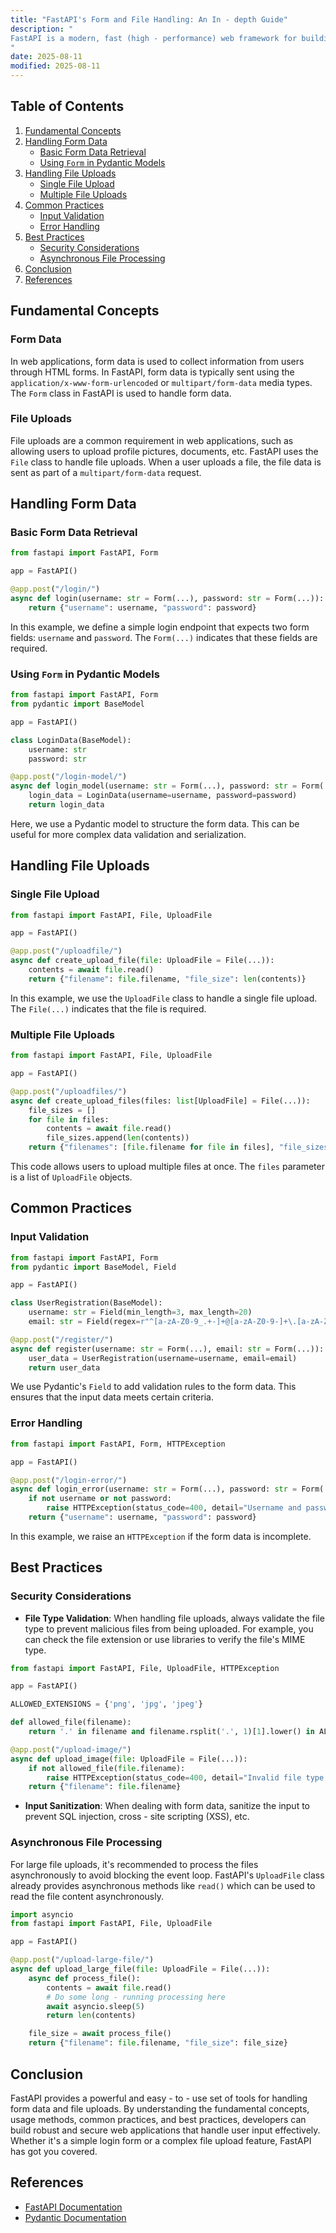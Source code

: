 ```yaml
---
title: "FastAPI's Form and File Handling: An In - depth Guide"
description: "
FastAPI is a modern, fast (high - performance) web framework for building APIs with Python based on standard Python type hints. One of the crucial aspects of any web application is handling form data and file uploads. FastAPI provides robust and straightforward mechanisms to handle both form data and file uploads, making it a great choice for developers working on projects that require such functionalities. In this blog post, we will explore the fundamental concepts, usage methods, common practices, and best practices for form and file handling in FastAPI.
"
date: 2025-08-11
modified: 2025-08-11
---
```


## Table of Contents
1. [Fundamental Concepts](#fundamental-concepts)
2. [Handling Form Data](#handling-form-data)
    - [Basic Form Data Retrieval](#basic-form-data-retrieval)
    - [Using `Form` in Pydantic Models](#using-form-in-pydantic-models)
3. [Handling File Uploads](#handling-file-uploads)
    - [Single File Upload](#single-file-upload)
    - [Multiple File Uploads](#multiple-file-uploads)
4. [Common Practices](#common-practices)
    - [Input Validation](#input-validation)
    - [Error Handling](#error-handling)
5. [Best Practices](#best-practices)
    - [Security Considerations](#security-considerations)
    - [Asynchronous File Processing](#asynchronous-file-processing)
6. [Conclusion](#conclusion)
7. [References](#references)

## Fundamental Concepts
### Form Data
In web applications, form data is used to collect information from users through HTML forms. In FastAPI, form data is typically sent using the `application/x-www-form-urlencoded` or `multipart/form-data` media types. The `Form` class in FastAPI is used to handle form data.

### File Uploads
File uploads are a common requirement in web applications, such as allowing users to upload profile pictures, documents, etc. FastAPI uses the `File` class to handle file uploads. When a user uploads a file, the file data is sent as part of a `multipart/form-data` request.

## Handling Form Data

### Basic Form Data Retrieval
```python
from fastapi import FastAPI, Form

app = FastAPI()

@app.post("/login/")
async def login(username: str = Form(...), password: str = Form(...)):
    return {"username": username, "password": password}

```
In this example, we define a simple login endpoint that expects two form fields: `username` and `password`. The `Form(...)` indicates that these fields are required.

### Using `Form` in Pydantic Models
```python
from fastapi import FastAPI, Form
from pydantic import BaseModel

app = FastAPI()

class LoginData(BaseModel):
    username: str
    password: str

@app.post("/login-model/")
async def login_model(username: str = Form(...), password: str = Form(...)):
    login_data = LoginData(username=username, password=password)
    return login_data

```
Here, we use a Pydantic model to structure the form data. This can be useful for more complex data validation and serialization.

## Handling File Uploads

### Single File Upload
```python
from fastapi import FastAPI, File, UploadFile

app = FastAPI()

@app.post("/uploadfile/")
async def create_upload_file(file: UploadFile = File(...)):
    contents = await file.read()
    return {"filename": file.filename, "file_size": len(contents)}

```
In this example, we use the `UploadFile` class to handle a single file upload. The `File(...)` indicates that the file is required.

### Multiple File Uploads
```python
from fastapi import FastAPI, File, UploadFile

app = FastAPI()

@app.post("/uploadfiles/")
async def create_upload_files(files: list[UploadFile] = File(...)):
    file_sizes = []
    for file in files:
        contents = await file.read()
        file_sizes.append(len(contents))
    return {"filenames": [file.filename for file in files], "file_sizes": file_sizes}

```
This code allows users to upload multiple files at once. The `files` parameter is a list of `UploadFile` objects.

## Common Practices

### Input Validation
```python
from fastapi import FastAPI, Form
from pydantic import BaseModel, Field

app = FastAPI()

class UserRegistration(BaseModel):
    username: str = Field(min_length=3, max_length=20)
    email: str = Field(regex=r"^[a-zA-Z0-9_.+-]+@[a-zA-Z0-9-]+\.[a-zA-Z0-9-.]+$")

@app.post("/register/")
async def register(username: str = Form(...), email: str = Form(...)):
    user_data = UserRegistration(username=username, email=email)
    return user_data

```
We use Pydantic's `Field` to add validation rules to the form data. This ensures that the input data meets certain criteria.

### Error Handling
```python
from fastapi import FastAPI, Form, HTTPException

app = FastAPI()

@app.post("/login-error/")
async def login_error(username: str = Form(...), password: str = Form(...)):
    if not username or not password:
        raise HTTPException(status_code=400, detail="Username and password are required")
    return {"username": username, "password": password}

```
In this example, we raise an `HTTPException` if the form data is incomplete.

## Best Practices

### Security Considerations
- **File Type Validation**: When handling file uploads, always validate the file type to prevent malicious files from being uploaded. For example, you can check the file extension or use libraries to verify the file's MIME type.
```python
from fastapi import FastAPI, File, UploadFile, HTTPException

app = FastAPI()

ALLOWED_EXTENSIONS = {'png', 'jpg', 'jpeg'}

def allowed_file(filename):
    return '.' in filename and filename.rsplit('.', 1)[1].lower() in ALLOWED_EXTENSIONS

@app.post("/upload-image/")
async def upload_image(file: UploadFile = File(...)):
    if not allowed_file(file.filename):
        raise HTTPException(status_code=400, detail="Invalid file type. Allowed types: png, jpg, jpeg")
    return {"filename": file.filename}

```
- **Input Sanitization**: When dealing with form data, sanitize the input to prevent SQL injection, cross - site scripting (XSS), etc.

### Asynchronous File Processing
For large file uploads, it's recommended to process the files asynchronously to avoid blocking the event loop. FastAPI's `UploadFile` class already provides asynchronous methods like `read()` which can be used to read the file content asynchronously.

```python
import asyncio
from fastapi import FastAPI, File, UploadFile

app = FastAPI()

@app.post("/upload-large-file/")
async def upload_large_file(file: UploadFile = File(...)):
    async def process_file():
        contents = await file.read()
        # Do some long - running processing here
        await asyncio.sleep(5)
        return len(contents)

    file_size = await process_file()
    return {"filename": file.filename, "file_size": file_size}

```

## Conclusion
FastAPI provides a powerful and easy - to - use set of tools for handling form data and file uploads. By understanding the fundamental concepts, usage methods, common practices, and best practices, developers can build robust and secure web applications that handle user input effectively. Whether it's a simple login form or a complex file upload feature, FastAPI has got you covered.

## References
- [FastAPI Documentation](https://fastapi.tiangolo.com/)
- [Pydantic Documentation](https://pydantic-docs.helpmanual.io/)